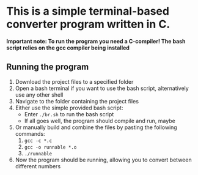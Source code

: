 # This is a simple terminal-based converter program written in C.

**Important note: To run the program you need a C-compiler! The bash script relies on the gcc compiler being installed**

## Running the program
1. Download the project files to a specified folder
2. Open a bash terminal if you want to use the bash script, alternatively use any other shell
3. Navigate to the folder containing the project files
4. Either use the simple provided bash script:
    * Enter `./br.sh` to run the bash script
    * If all goes well, the program should compile and run, maybe
5. Or manually build and combine the files by pasting the following commands:
    1. `gcc -c *.c`
    2. `gcc -o runnable *.o`
    3. `./runnable`
6. Now the program should be running, allowing you to convert between different numbers